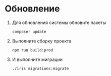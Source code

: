 Обновление
==========

1.  Для обновления системы обновите пакеты
    ```
    composer update
    ```

1.  Выполните сборку проекта
    ```
    npm run build:prod
    ```

1.  И выполните миграции
    ```
    ./iris migrations:migrate
    ```